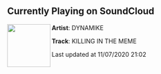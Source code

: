 ## Currently Playing on SoundCloud

[<img align="left" width="100" src="https://i1.sndcdn.com/artworks-000662218276-lvtuoy-t50x50.jpg">](https://soundcloud.com/mikeylowgun/killing-in-the-meme-of)

**Artist**: DYNAMIKE 

**Track**: KILLING IN THE MEME

Last updated at 11/07/2020 21:02
